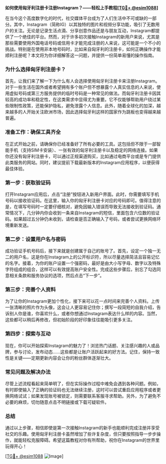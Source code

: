 **如何使用匈牙利注册卡注册Instagram？——轻松上手教程[[TG💪+ @esim1088](https://t.me/s/esim1088)]**

在当今这个高度数字化的时代，社交媒体平台成为了人们生活中不可或缺的一部分。其中，Instagram（简称IG）以其独特的图片和视频分享功能，吸引了无数用户的关注。无论是记录生活点滴、分享创意作品还是与朋友互动，Instagram都提供了一个绝佳的平台。然而，对于许多初次接触Instagram的新用户来说，尤其是那些需要使用外国电话号码或信用卡才能完成注册的人来说，这可能是一个不小的挑战。特别是在使用非本地号码时，比如来自匈牙利的注册卡，如何正确操作才能顺利注册呢？本文将为你详细解答这一问题，并提供一份简单易懂的操作指南。

### **为什么选择匈牙利注册卡？**
首先，让我们来了解一下为什么有人会选择使用匈牙利注册卡来注册Instagram。对于一些生活在国外或者希望拥有多个账户但不想暴露个人真实信息的人来说，使用虚拟号码或第三方服务提供的临时号码是一种常见的做法。而匈牙利注册卡因其较高的成功率和稳定性，在这类需求中显得尤为重要。它不仅能够帮助用户绕过某些限制性政策，还能保护隐私，避免泄露个人信息。此外，随着全球化的加深，越来越多的人开始关注欧洲市场，因此选择匈牙利这样的国家作为跳板也变得越来越普遍。

### **准备工作：确保工具齐全**
在正式开始之前，请确保你已经准备好了所有必要的工具。这包括但不限于一部智能手机（支持SIM卡安装）、一张有效的匈牙利注册卡以及稳定的网络连接。如果你还没有匈牙利注册卡，可以通过正规渠道购买，比如通过电商平台或是专门提供此类服务的网站。同时，建议提前下载最新版本的Instagram应用程序，以便获得最佳体验。

### **第一步：获取验证码**
打开Instagram应用后，点击“注册”按钮进入新用户界面。此时，你需要填写手机号码以接收验证码。在这里，输入你的匈牙利注册卡对应的号码即可。值得注意的是，在填写号码时一定要仔细核对，避免因输入错误而导致无法接收到验证码。通常情况下，几分钟内你会收到一条来自Instagram的短信，里面包含六位数的验证码。如果超过五分钟仍未收到，请检查是否正确输入了号码，或者尝试更换网络环境重新发送。

### **第二步：设置用户名与密码**
成功验证手机号码后，接下来就是创建属于自己的账号了。首先，设定一个独一无二的用户名，这是你在Instagram上的公开标识符，所以尽量选择简洁且容易记忆的名字。接着，为你的账户设置一个强密码，最好是由大小写字母、数字以及特殊字符组成的组合，这样可以有效提高账户安全性。完成这些步骤后，别忘了勾选同意相关条款和服务协议的选项，然后点击“下一步”。

### **第三步：完善个人资料**
为了让你的Instagram更加个性化，接下来可以花一点时间来完善个人资料。上传一张清晰的照片作为头像，这会让人更容易记住你；撰写一段简短的自我介绍，告诉别人你是谁，你喜欢什么，或者你想通过Instagram表达什么样的内容。当然，这些都可以稍后再修改，但初始阶段的好印象往往能吸引更多关注。

### **第四步：探索与互动**
现在，你可以开始探索Instagram的魅力了！浏览热门话题、关注感兴趣的人或品牌，参与讨论，发布动态……这些都是让账户活跃起来的好方法。记住，保持一致性是关键——定期更新内容会让你的粉丝群体逐渐壮大。

### **常见问题及解决办法**
尽管上述流程看起来简单明了，但在实际操作过程中难免会遇到各种问题。例如，有时即使输入了正确的验证码也无法继续注册，这时可以尝试重启应用程序或者更换网络试试；如果发现账号被锁定，则需要联系客服寻求帮助。另外，为了避免不必要的麻烦，切勿随意点击不明链接或下载可疑软件。

### **总结**
通过以上步骤，相信即使是第一次接触Instagram的新手也能顺利完成注册并享受社交的乐趣。使用匈牙利注册卡虽然增加了些许复杂度，但只要按照指导一步步操作，就能轻松克服障碍。希望这篇教程对你有所帮助，祝你在Instagram的世界里玩得开心！

[[TG💪+ @esim1088](https://t.me/s/esim1088) ![Image](https://i.postimg.cc/4NQfJmqS/Snipaste-2025-05-13-00-14-12.png)]